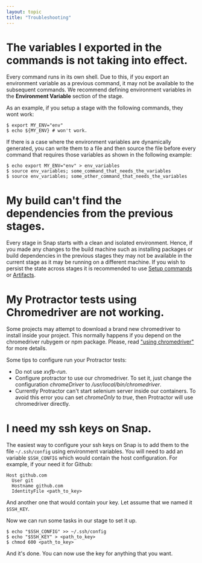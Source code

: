 ```yaml
---
layout: topic
title: "Troubleshooting"
---
```


# The variables I exported in the commands is not taking into effect.

Every command runs in its own shell. Due to this, if you export an environment variable as a previous command,
it may not be available to the subsequent commands. We recommend defining environment variables in the **Environment Variable** section of the stage.

As an example, if you setup a stage with the following commands, they wont work:

    $ export MY_ENV="env"
    $ echo ${MY_ENV} # won't work.

If there is a case where the environment variables are dynamically generated, you can write them to a file and then source
the file before every command that requires those variables as shown in the following example:

    $ echo export MY_ENV="env" > env_variables
    $ source env_variables; some_command_that_needs_the_variables
    $ source env_variables; some_other_command_that_needs_the_variables

# My build can't find the dependencies from the previous stages.

Every stage in Snap starts with a clean and isolated environment. Hence, if you made any changes to the build machine
such as installing packages or build dependencies in the previous stages they may not be available in the current stage
as it may be running on a different machine. If you wish to persist the state across stages it is recommended to use
<a href="/pipeline/#pinning-common-setup-commands">Setup commands</a> or <a href="/pipeline/#artifact">Artifacts</a>.

# My Protractor tests using Chromedriver are not working.

Some projects may attempt to download a brand new chromedriver to install inside your project. This normally happens if you depend on the chromedriver rubygem or npm package. Please, read <a href="/the_ci_environment/testing_with_browsers/#using-chromedriver">"using chromedriver"</a> for more details.

Some tips to configure run your Protractor tests:

* Do not use *xvfb-run*.
* Configure protractor to use our chromedriver. To set it, just change the configuration *chromeDriver* to */usr/local/bin/chromedriver*.
* Currently Protractor can't start selenium server inside our containers. To avoid this error you can set *chromeOnly* to *true*, then Protractor will use chromedriver directly.

# I need my ssh keys on Snap.

The easiest way to configure your ssh keys on Snap is to add them to the file `~/.ssh/config` using environment variables.
You will need to add an variable `$SSH_CONFIG` which would contain the host configuration. For example, if your need it for Github:

```
Host github.com
  User git
  Hostname github.com
  IdentityFile <path_to_key>
```
And another one that would contain your key. Let assume that we named it `$SSH_KEY`.

Now we can run some tasks in our stage to set it up.

```
$ echo "$SSH_CONFIG" >> ~/.ssh/config
$ echo "$SSH_KEY" > <path_to_key>
$ chmod 600 <path_to_key>
```

And it's done. You can now use the key for anything that you want.

